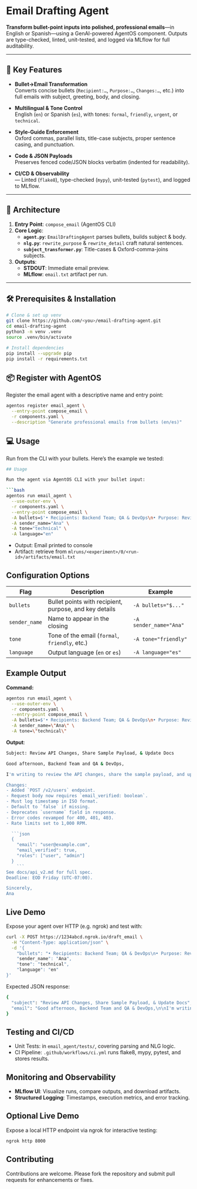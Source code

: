 # Email Drafting Agent

**Transform bullet-point inputs into polished, professional emails**—in English or Spanish—using a GenAI-powered AgentOS component. Outputs are type-checked, linted, unit-tested, and logged via MLflow for full auditability.

---

## 📝 Key Features

- **Bullet→Email Transformation**  
  Converts concise bullets (`Recipient:…`, `Purpose:…`, `Changes:…`, etc.) into full emails with subject, greeting, body, and closing.

- **Multilingual & Tone Control**  
  English (`en`) or Spanish (`es`), with tones: `formal`, `friendly`, `urgent`, or `technical`.

- **Style-Guide Enforcement**  
  Oxford commas, parallel lists, title-case subjects, proper sentence casing, and punctuation.

- **Code & JSON Payloads**  
  Preserves fenced code/JSON blocks verbatim (indented for readability).

- **CI/CD & Observability**  
  — Linted (`flake8`), type-checked (`mypy`), unit-tested (`pytest`), and logged to MLflow.

---

## 🚀 Architecture

1. **Entry Point**: `compose_email` (AgentOS CLI)  
2. **Core Logic**:  
   - **`agent.py`**: `EmailDraftingAgent` parses bullets, builds subject & body.  
   - **`nlg.py`**: `rewrite_purpose` & `rewrite_detail` craft natural sentences.  
   - **`subject_transformer.py`**: Title-cases & Oxford-comma-joins subjects.  
3. **Outputs**:  
   - **STDOUT**: Immediate email preview.  
   - **MLflow**: `email.txt` artifact per run.

---

## 🛠 Prerequisites & Installation

```bash
# Clone & set up venv
git clone https://github.com/<you>/email-drafting-agent.git
cd email-drafting-agent
python3 -m venv .venv
source .venv/bin/activate

# Install dependencies
pip install --upgrade pip
pip install -r requirements.txt

```

## 📦 Register with AgentOS

Register the email agent with a descriptive name and entry point:

```bash
agentos register email_agent \
  --entry-point compose_email \
  -r components.yaml \
  --description "Generate professional emails from bullets (en/es)"
```

## 💻 Usage

Run from the CLI with your bullets. Here’s the example we tested:

```bash
## Usage

Run the agent via AgentOS CLI with your bullet input:

```bash
agentos run email_agent \
  --use-outer-env \
  -r components.yaml \
  --entry-point compose_email \
  -A bullets=$'• Recipients: Backend Team; QA & DevOps\n• Purpose: Review API changes, share sample payload, and update docs\n• Changes:\n  1. Added `POST /v2/users` endpoint\n     - Request body now requires `email_verified: boolean`\n       * Must log timestamp in ISO format\n       * Default to `false` if missing\n     - Deprecates `username` field in response\n  2. Error codes revamped for 400, 401, 403\n  3. Rate limits set to 1000 RPM\n• Sample payload (JSON):\n  ```json\n  {\n    \"email\": \"user@example.com\",\n    \"email_verified\": true,\n    \"roles\": [\"user\",\"admin\"]\n  }\n  ```\n• Docs update: see `docs/api_v2.md` for full spec\n• Deadline: EOD Friday (UTC−07:00)' \
  -A sender_name="Ana" \
  -A tone="technical" \
  -A language="en"
```

- Output: Email printed to console
- Artifact: retrieve from `mlruns/<experiment>/0/<run-id>/artifacts/email.txt`

## Configuration Options

| Flag          | Description                                            | Example                |
| ------------- | ------------------------------------------------------ | ---------------------- |
| `bullets`     | Bullet points with recipient, purpose, and key details | `-A bullets="$..."`    |
| `sender_name` | Name to appear in the closing                          | `-A sender_name="Ana"` |
| `tone`        | Tone of the email (`formal`, `friendly`, etc.)         | `-A tone="friendly"`   |
| `language`    | Output language (`en` or `es`)                         | `-A language="es"`     |


## Example Output

**Command:**

```bash
agentos run email_agent \
  --use-outer-env \
  -r components.yaml \
  --entry-point compose_email \
  -A bullets=$'• Recipients: Backend Team; QA & DevOps\n• Purpose: Review API changes, share sample payload, and update docs\n• Changes:\n  1. Added `POST /v2/users` endpoint\n     - Request body now requires `email_verified: boolean`\n       * Must log timestamp in ISO format\n       * Default to `false` if missing\n     - Deprecates `username` field in response\n  2. Error codes revamped for 400, 401, 403\n  3. Rate limits set to 1000 RPM\n• Sample payload (JSON):\n  ```json\n  {\n    \"email\": \"user@example.com\",\n    \"email_verified\": true,\n    \"roles\": [\"user\",\"admin\"]\n  }\n  ```\n• Docs update: see `docs/api_v2.md` for full spec\n• Deadline: EOD Friday (UTC−07:00)' \
  -A sender_name=\"Ana\" \
  -A tone=\"technical\"
```

**Output**:

```bash
Subject: Review API Changes, Share Sample Payload, & Update Docs

Good afternoon, Backend Team and QA & DevOps,

I'm writing to review the API changes, share the sample payload, and update the documentation.

Changes:
- Added `POST /v2/users` endpoint.
- Request body now requires `email_verified: boolean`.
- Must log timestamp in ISO format.
- Default to `false` if missing.
- Deprecates `username` field in response.
- Error codes revamped for 400, 401, 403.
- Rate limits set to 1,000 RPM.

  ```json
  {
    "email": "user@example.com",
    "email_verified": true,
    "roles": ["user", "admin"]
  }
    ```
See docs/api_v2.md for full spec.
Deadline: EOD Friday (UTC-07:00).

Sincerely,
Ana
```

## Live Demo

Expose your agent over HTTP (e.g. ngrok) and test with:

```bash
curl -X POST https://1234abcd.ngrok.io/draft_email \
  -H "Content-Type: application/json" \
  -d '{
    "bullets": "• Recipients: Backend Team; QA & DevOps\n• Purpose: Review API changes, share sample payload, and update docs\n• Changes:\n  1. Added `POST /v2/users` endpoint\n     - Request body now requires `email_verified: boolean`\n       * Must log timestamp in ISO format\n       * Default to `false` if missing\n     - Deprecates `username` field in response\n  2. Error codes revamped for 400, 401, 403\n  3. Rate limits set to 1000 RPM\n• Sample payload (JSON):\n  ```json\n  {\n    \"email\": \"user@example.com\",\n    \"email_verified\": true,\n    \"roles\": [\"user\",\"admin\"]\n  }\n  ```\n• Docs update: see `docs/api_v2.md` for full spec\n• Deadline: EOD Friday (UTC−07:00)'",
    "sender_name": "Ana",
    "tone": "technical",
    "language": "en"
}'
```

Expected JSON response:

```bash
{
  "subject": "Review API Changes, Share Sample Payload, & Update Docs",
  "email": "Good afternoon, Backend Team and QA & DevOps,\n\nI'm writing to review the API changes, share the sample payload, and update the documentation.\n\nChanges:\n- Added `POST /v2/users` endpoint.\n- Request body now requires `email_verified: boolean`.\n- Must log timestamp in ISO format.\n- Default to `false` if missing.\n- Deprecates `username` field in response.\n- Error codes revamped for 400, 401, 403.\n- Rate limits set to 1,000 RPM.\n\n  ```json\n  {\n    \"email\": \"user@example.com\",\n    \"email_verified\": true,\n    \"roles\": [\"user\", \"admin\"]\n  }\n  ```\n\nSee `docs/api_v2.md` for full spec.\n\nDeadline: EOD Friday (UTC−07:00).\n\nSincerely,\nAna"
}
```

## Testing and CI/CD

- Unit Tests: in `email_agent/tests/`, covering parsing and NLG logic.
- CI Pipeline: `.github/workflows/ci.yml` runs flake8, mypy, pytest, and stores results.

## Monitoring and Observability

- **MLflow UI**: Visualize runs, compare outputs, and download artifacts.
- **Structured Logging**: Timestamps, execution metrics, and error tracking.

## Optional Live Demo

Expose a local HTTP endpoint via ngrok for interactive testing:
```bash
ngrok http 8000
```

## Contributing 

Contributions are welcome. Please fork the repository and submit pull requests for enhancements or fixes.